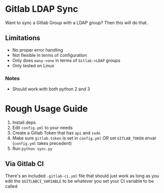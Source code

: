 # Gitlab LDAP Sync
Want to sync a Gitlab Group with a LDAP group? Then this will do that.

## Limitations
* No proper error handling
* Not flexible in terms of configuration
* Only does `many->one` in terms of `Gitlab->LDAP` groups
* Only tested on Linux

### Notes
* Should work with both python 2 and 3

# Rough Usage Guide
1. Install deps
2. Edit `config.yml` to your needs
3. Create a Gitlab Token that has `api` and `sudo`
4. Make sure `gitlab.token` is set in `config.yml` *OR* set `GITLAB_TOKEN` envar (`config.yml` takes precedent)
5. Run `python sync.py`

## Via Gitlab CI
There's an included `.gitlab-ci.yml` file that should just work as long as you edit the `$GITLABCI_VARIABLE` to be whatever you set your CI variable to be called